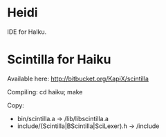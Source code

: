 Heidi
===============
IDE for HaIku.

Scintilla for Haiku
===============
Available here: http://bitbucket.org/KapiX/scintilla

Compiling: cd haiku; make

Copy:

* bin/scintilla.a -> <non-packaged>/lib/libscintilla.a
* include/(Scintilla|BScintilla|SciLexer).h -> <non-packaged>/include
